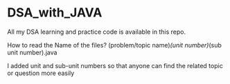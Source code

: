 # DSA_with_JAVA
All my DSA learning and practice code is available in this repo.

How to read the Name of the files?
(problem/topic name)_(unit number)_(sub unit number).java

I added unit and sub-unit numbers so that anyone can find the related topic or question more easily

